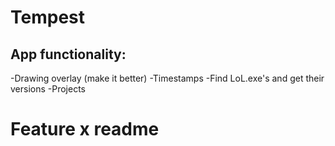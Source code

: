 # Tempest

## App functionality:
-Drawing overlay (make it better)
-Timestamps
-Find LoL.exe's and get their versions
-Projects

# Feature x readme
